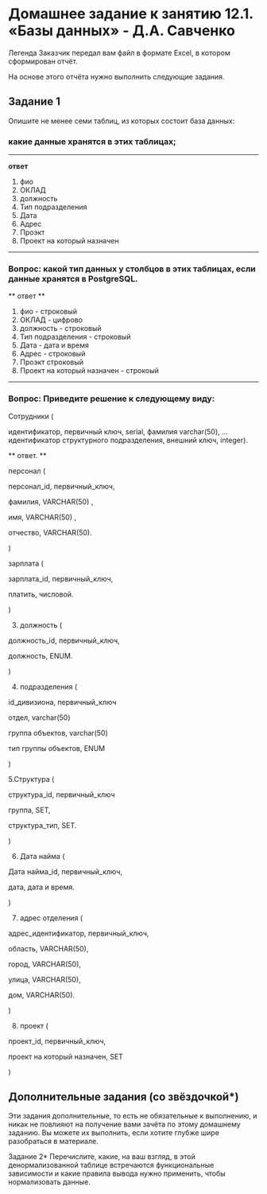 # Домашнее задание к занятию 12.1. «Базы данных» - Д.А. Савченко

Легенда
Заказчик передал вам файл в формате Excel, в котором сформирован отчёт.

На основе этого отчёта нужно выполнить следующие задания.

## Задание 1
Опишите не менее семи таблиц, из которых состоит база данных:

### какие данные хранятся в этих таблицах;
---
**ответ**

1. фио
2. ОКЛАД
3. должность
4. Тип подразделения
5. Дата
6. Адрес
7. Проэкт
8. Проект на который назначен

---
### Вопрос: какой тип данных у столбцов в этих таблицах, если данные хранятся в PostgreSQL.

** ответ **

1. фио - строковый
2. ОКЛАД - цифрово 
3. должность - строковый
4. Тип подразделения - строковый
5. Дата - дата и время
6. Адрес - строковый
7. Проэкт строковый
8. Проект на который назначен - строкоый

---

### Вопрос: Приведите решение к следующему виду:

Сотрудники (

идентификатор, первичный ключ, serial,
фамилия varchar(50),
...
идентификатор структурного подразделения, внешний ключ, integer).

** ответ. **


персонал (

персонал_id, первичный_ключ,

фамилия, VARCHAR(50) ,

имя, VARCHAR(50) ,

отчество, VARCHAR(50).

)

зарплата (

зарплата_id, первичный_ключ,

платить, числовой.

)

3. должность (

должность_id, первичный_ключ,

должность, ENUM. 

)

4. подразделения (

id_дивизиона, первичный_ключ

отдел, varchar(50)

группа объектов, varchar(50)

тип группы объектов, ENUM 

)

5.Структура (

структура_id, первичный_ключ

группа, SET,

структура_тип, SET.

)

6. Дата найма (

Дата найма_id, первичный_ключ,

дата, дата и время.

)

7. адрес отделения (

адрес_идентификатор, первичный_ключ,

область, VARCHAR(50),

город, VARCHAR(50),

улица, VARCHAR(50),

дом, VARCHAR(50).

)

8. проект (

проект_id, первичный_ключ,

проект на который назначен, SET

)

## Дополнительные задания (со звёздочкой*)
Эти задания дополнительные, то есть не обязательные к выполнению, и никак не повлияют на получение вами зачёта по этому домашнему заданию. Вы можете их выполнить, если хотите глубже шире разобраться в материале.

Задание 2*
Перечислите, какие, на ваш взгляд, в этой денормализованной таблице встречаются функциональные зависимости и какие правила вывода нужно применить, чтобы нормализовать данные.
